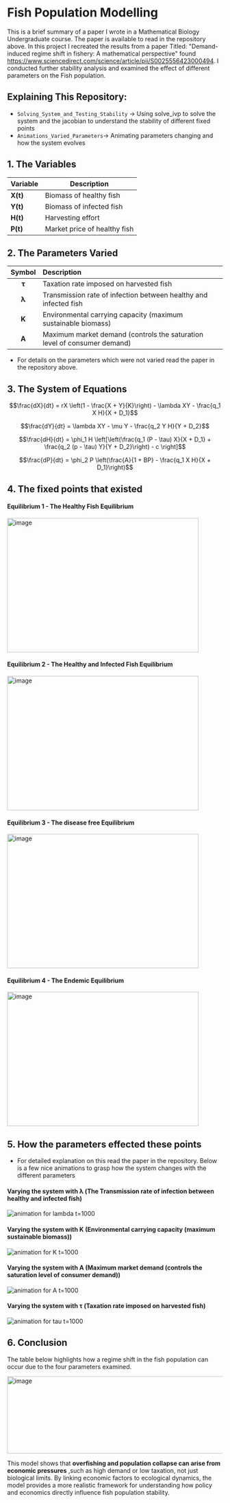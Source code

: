 # Fish Population Modelling

This is a brief summary of a paper I wrote in a Mathematical Biology Undergraduate course. The paper is available to read in the repository above.
In this project I recreated the results from a paper Titled: "Demand-induced regime shift in fishery: A mathematical perspective" found https://www.sciencedirect.com/science/article/pii/S0025556423000494.
I conducted further stability analysis and examined the effect of different parameters on the Fish population.

## Explaining This Repository:

- `Solving_System_and_Testing_Stability` → Using solve_ivp to solve the system and the jacobian to understand the stability of different fixed points
- `Animations_Varied_Parameters`→ Animating parameters changing and how the system evolves

 
## 1. The Variables
 
| Variable | Description                  |
| -------- | ---------------------------- |
| **X(t)** | Biomass of healthy fish      |
| **Y(t)** | Biomass of infected fish     |
| **H(t)** | Harvesting effort            |
| **P(t)** | Market price of healthy fish |

## 2. The Parameters Varied

| Symbol | Description                                                              |
| :----: | :----------------------------------------------------------------------- |
|  **τ** | Taxation rate imposed on harvested fish                                  |
|  **λ** | Transmission rate of infection between healthy and infected fish         |
|  **K** | Environmental carrying capacity (maximum sustainable biomass)            |
|  **A** | Maximum market demand (controls the saturation level of consumer demand) |

- For details on the parameters which were not varied read the paper in the repository above.

## 3. The System of Equations

```math
\frac{dX}{dt} = rX \left(1 - \frac{X + Y}{K}\right) - \lambda XY - \frac{q_1 X H}{X + D_1}
```

```math
\frac{dY}{dt} = \lambda XY - \mu Y - \frac{q_2 Y H}{Y + D_2}
```

```math
\frac{dH}{dt} = \phi_1 H \left[\left(\frac{q_1 (P - \tau) X}{X + D_1} + \frac{q_2 (p - \tau) Y}{Y + D_2}\right) - c \right]
```

```math
\frac{dP}{dt} = \phi_2 P \left(\frac{A}{1 + BP} - \frac{q_1 X H}{X + D_1}\right)
```


## 4. The fixed points that existed

#### Equilibrium 1 - The Healthy Fish Equilibrium


<img width="447" height="313" alt="image" src="https://github.com/user-attachments/assets/bd79794e-02f6-4dc8-a4dc-101b380d7a22" />


#### Equilibrium 2 - The Healthy and Infected Fish Equilibrium

<img width="447" height="313" alt="image" src="https://github.com/user-attachments/assets/c53e3b66-7534-499f-aa85-6e5c916d1afa" />


#### Equilibrium 3 - The disease free Equilibrium

<img width="447" height="313  " alt="image" src="https://github.com/user-attachments/assets/b18338cb-8987-4c40-a4e7-366f26a0d03a" />


#### Equilibrium 4 - The Endemic Equilibrium

<img width="447" height="313" alt="image" src="https://github.com/user-attachments/assets/50a03f7f-6025-446d-bdb6-36c2d8d30d7d" />


## 5. How the parameters effected these points
- For detailed explanation on this read the paper in the repository. Below is a few nice animations to grasp how the system changes with the different parameters

#### Varying the system with **λ** (The Transmission rate of infection between healthy and infected fish)
![animation for lambda t=1000](https://github.com/seanwhite674/Math-Biology-Project/assets/110498155/fb8d5c42-e6d6-4215-810d-78b973eca000)


#### Varying the system with **K** (Environmental carrying capacity (maximum sustainable biomass))
![animation for K t=1000](https://github.com/seanwhite674/Math-Biology-Project/assets/110498155/7abf47ec-86aa-447d-8a73-2d215d6d802f)


#### Varying the system with **A** (Maximum market demand (controls the saturation level of consumer demand))
![animation for A t=1000](https://github.com/seanwhite674/Math-Biology-Project/assets/110498155/7a0652aa-5078-405c-9b89-4c3a68008032)


#### Varying the system with  **τ** (Taxation rate imposed on harvested fish)  
![animation for tau t=1000](https://github.com/seanwhite674/Math-Biology-Project/assets/110498155/25a52869-4db6-4020-b9eb-cdc9e96c2605)


## 6. Conclusion
The table below highlights how a regime shift in the fish population can occur due to the four parameters examined. 

<img width="900" height="180" alt="image" src="https://github.com/user-attachments/assets/5e9a7edb-e7c0-44d1-be0f-8e15fc88cf12" />

 
This model shows that **overfishing and population collapse can arise from economic pressures** ,such as high demand or low taxation, not just biological limits.  By linking economic factors to ecological dynamics, the model provides a more realistic framework for understanding how policy and economics directly influence fish population stability.






